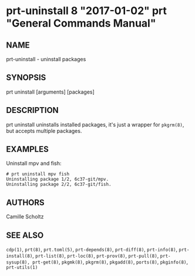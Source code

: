 # prt-uninstall 8 "2017-01-02" prt "General Commands Manual"

## NAME

prt-uninstall - uninstall packages


## SYNOPSIS

prt uninstall [arguments] [packages]


## DESCRIPTION

prt uninstall uninstalls installed packages, it's just a wrapper for `pkgrm(8)`, but accepts
multiple packages.


## EXAMPLES

Uninstall mpv and fish:

```
# prt uninstall mpv fish
Uninstalling package 1/2, 6c37-git/mpv.
Uninstalling package 2/2, 6c37-git/fish.
```


## AUTHORS

Camille Scholtz


## SEE ALSO

`cdp(1)`, `prt(8)`, `prt.toml(5)`, `prt-depends(8)`, `prt-diff(8)`, `prt-info(8)`, `prt-install(8)`, 
`prt-list(8)`, `prt-loc(8)`, `prt-prov(8)`, `prt-pull(8)`, `prt-sysup(8), prt-get(8)`,
`pkgmk(8)`, `pkgrm(8)`, `pkgadd(8)`, `ports(8)`, `pkginfo(8)`, `prt-utils(1)`
